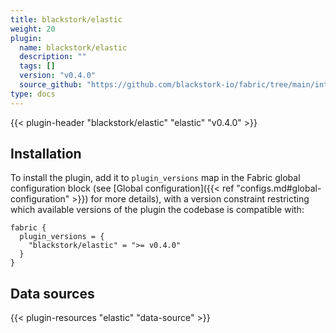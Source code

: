 ```yaml
---
title: blackstork/elastic
weight: 20
plugin:
  name: blackstork/elastic
  description: ""
  tags: []
  version: "v0.4.0"
  source_github: "https://github.com/blackstork-io/fabric/tree/main/internal/elastic/"
type: docs
---
```


{{< plugin-header "blackstork/elastic" "elastic" "v0.4.0" >}}

## Installation

To install the plugin, add it to `plugin_versions` map in the Fabric global configuration block (see [Global configuration]({{< ref "configs.md#global-configuration" >}}) for more details), with a version constraint restricting which available versions of the plugin the codebase is compatible with:

```hcl
fabric {
  plugin_versions = {
    "blackstork/elastic" = ">= v0.4.0"
  }
}
```


## Data sources

{{< plugin-resources "elastic" "data-source" >}}
